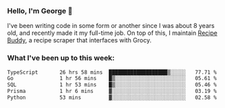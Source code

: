### Hello, I'm George 👋

I've been writing code in some form or another since I was about 8 years old, and recently made it my full-time job. On top of this, I maintain [Recipe Buddy](https://github.com/georgegebbett/recipe-buddy), a recipe scraper that interfaces with Grocy.  

<!--
**georgegebbett/georgegebbett** is a ✨ _special_ ✨ repository because its `README.md` (this file) appears on your GitHub profile.

Here are some ideas to get you started:

- 🔭 I’m currently working on ...
- 🌱 I’m currently learning ...
- 👯 I’m looking to collaborate on ...
- 🤔 I’m looking for help with ...
- 💬 Ask me about ...
- 📫 How to reach me: ...
- 😄 Pronouns: ...
- ⚡ Fun fact: ...
-->

### What I've been up to this week:
<!--START_SECTION:waka-->

```txt
TypeScript       26 hrs 58 mins  ███████████████████▒░░░░░   77.71 %
Go               1 hr 56 mins    █▒░░░░░░░░░░░░░░░░░░░░░░░   05.61 %
SQL              1 hr 53 mins    █▒░░░░░░░░░░░░░░░░░░░░░░░   05.46 %
Prisma           1 hr 6 mins     ▓░░░░░░░░░░░░░░░░░░░░░░░░   03.19 %
Python           53 mins         ▓░░░░░░░░░░░░░░░░░░░░░░░░   02.58 %
```

<!--END_SECTION:waka-->
